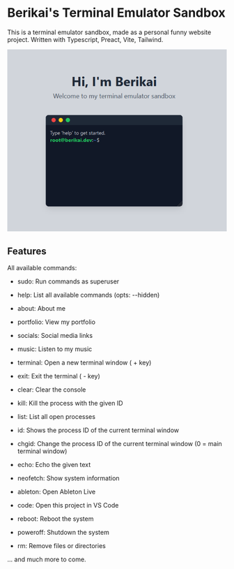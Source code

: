 # Berikai's Terminal Emulator Sandbox

This is a terminal emulator sandbox, made as a personal funny website project. Written with Typescript, Preact, Vite, Tailwind.

![Preview Image](image.png)

## Features

All available commands:

- sudo: Run commands as superuser

- help: List all available commands (opts: --hidden)

- about: About me

- portfolio: View my portfolio

- socials: Social media links

- music: Listen to my music

- terminal: Open a new terminal window ( + key)

- exit: Exit the terminal ( - key)

- clear: Clear the console

- kill: Kill the process with the given ID

- list: List all open processes

- id: Shows the process ID of the current terminal window

- chgid: Change the process ID of the current terminal window (0 = main terminal window)

- echo: Echo the given text

- neofetch: Show system information

- ableton: Open Ableton Live

- code: Open this project in VS Code

- reboot: Reboot the system

- poweroff: Shutdown the system

- rm: Remove files or directories

... and much more to come.